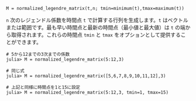 ```
M = normalized_legendre_matrix(t,n; tmin=minimum(t),tmax=maximum(t))
```

`n` 次のレジェンドル係数を時間点 `t` で計算する行列を生成します。`t` はベクトルまたは範囲です。最も早い時間点と最新の時間点（最小値と最大値）は `t` の端から取得されます。これらの時間点 `tmin` と `tmax` をオプションとして提供することができます。

```juliadoctests
# 5から12までの3次までの係数
julia> M = normalized_legendre_matrix(5:12,3)

# 同じ式
julia> M = normalized_legendre_matrix([5,6,7,8,9,10,11,12],3)

# 上記と同様に時間点を1と15に設定
julia> M = normalized_legendre_matrix(5:12,3, tmin=1, tmax=15)
```
